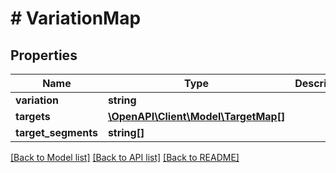 # # VariationMap

## Properties

Name | Type | Description | Notes
------------ | ------------- | ------------- | -------------
**variation** | **string** |  |
**targets** | [**\OpenAPI\Client\Model\TargetMap[]**](TargetMap.md) |  | [optional]
**target_segments** | **string[]** |  | [optional]

[[Back to Model list]](../../README.md#models) [[Back to API list]](../../README.md#endpoints) [[Back to README]](../../README.md)

